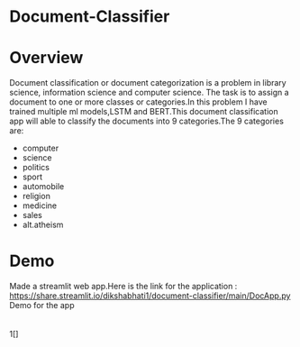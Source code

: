 # Document-Classifier

# Overview
Document classification or document categorization is a problem in library science, information science and computer science. The task is to assign a document to one or more classes or categories.In this problem I have trained multiple ml models,LSTM and BERT.This document classification app will able to classify the documents into 9 categories.The 9 categories are:
- computer
- science
- politics
- sport
- automobile
- religion
- medicine
- sales
- alt.atheism

# Demo
Made a streamlit web app.Here is the link for the application : https://share.streamlit.io/dikshabhati1/document-classifier/main/DocApp.py<br>
Demo for the app<br>
<br>
<br>
1[]
